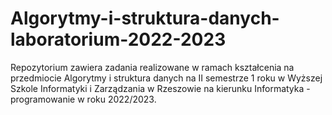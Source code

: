 # Algorytmy-i-struktura-danych-laboratorium-2022-2023
Repozytorium zawiera zadania realizowane  w ramach kształcenia na przedmiocie Algorytmy i struktura danych na II semestrze 1 roku w Wyższej Szkole Informatyki i Zarządzania w Rzeszowie na kierunku Informatyka - programowanie w roku 2022/2023.
